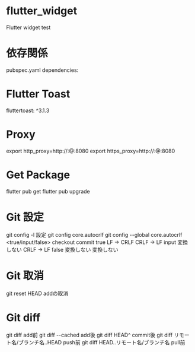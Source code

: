 # flutter_widget
Flutter widget test

# 依存関係
pubspec.yaml
dependencies:
# Flutter Toast
  fluttertoast: ^3.1.3


# Proxy
export http_proxy=http://<user>:<pass>@<ipaddress>:8080
export https_proxy=http://<user>:<pass>@<ipaddress>:8080

# Get Package
flutter pub get
flutter pub upgrade


# Git 設定
git config -l
    設定
git config core.autocrlf
git config --global core.autocrlf <true/input/false>
            checkout    commit
    true    LF -> CRLF  CRLF -> LF
    input   変換しない  CRLF -> LF
    false   変換しない  変換しない

# Git 取消
git reset HEAD <filename>
    addの取消

# Git diff
git diff
    add前
git diff --cached
    add後
git diff HEAD^
    commit後
git diff リモート名/ブランチ名..HEAD
    push前
git diff HEAD..リモート名/ブランチ名
    pull前

